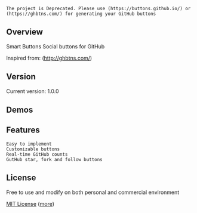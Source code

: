 
    The project is Deprecated. Please use (https://buttons.github.io/) or (https://ghbtns.com/) for generating your GitHub buttons 

Overview
--------
Smart Buttons 
Social buttons for GitHub

Inspired from:
(http://ghbtns.com/)

Version
-----
Current version: 1.0.0

Demos
-----

Features
--------
    Easy to implement
    Customizable buttons
    Real-time GitHub counts
    GutHub star, fork and follow buttons

License
-------
Free to use and modify on both personal and commercial environment

[MIT License](https://github.com/techlab/SmartButtons/blob/master/MIT-LICENSE.txt)
([more](http://en.wikipedia.org/wiki/MIT_License))
